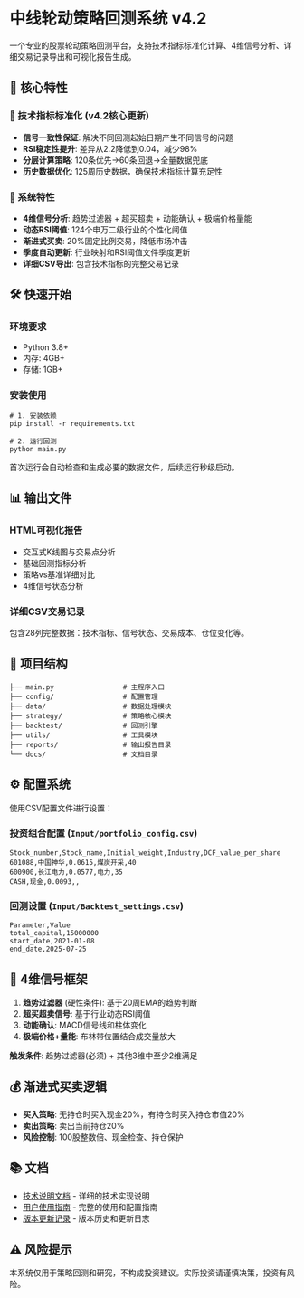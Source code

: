 # 中线轮动策略回测系统 v4.2

一个专业的股票轮动策略回测平台，支持技术指标标准化计算、4维信号分析、详细交易记录导出和可视化报告生成。

## 🎯 核心特性

### 🔧 技术指标标准化 (v4.2核心更新)
- **信号一致性保证**: 解决不同回测起始日期产生不同信号的问题
- **RSI稳定性提升**: 差异从2.2降低到0.04，减少98%
- **分层计算策略**: 120条优先→60条回退→全量数据兜底
- **历史数据优化**: 125周历史数据，确保技术指标计算充足性

### 🚀 系统特性
- **4维信号分析**: 趋势过滤器 + 超买超卖 + 动能确认 + 极端价格量能
- **动态RSI阈值**: 124个申万二级行业的个性化阈值
- **渐进式买卖**: 20%固定比例交易，降低市场冲击
- **季度自动更新**: 行业映射和RSI阈值文件季度更新
- **详细CSV导出**: 包含技术指标的完整交易记录

## 🛠️ 快速开始

### 环境要求
- Python 3.8+
- 内存: 4GB+
- 存储: 1GB+

### 安装使用
```
# 1. 安装依赖
pip install -r requirements.txt

# 2. 运行回测
python main.py
```

首次运行会自动检查和生成必要的数据文件，后续运行秒级启动。

## 📊 输出文件

### HTML可视化报告
- 交互式K线图与交易点分析
- 基础回测指标分析
- 策略vs基准详细对比
- 4维信号状态分析

### 详细CSV交易记录
包含28列完整数据：技术指标、信号状态、交易成本、仓位变化等。

## 📁 项目结构

```
├── main.py                 # 主程序入口
├── config/                 # 配置管理
├── data/                   # 数据处理模块
├── strategy/               # 策略核心模块
├── backtest/               # 回测引擎
├── utils/                  # 工具模块
├── reports/                # 输出报告目录
└── docs/                   # 文档目录
```

## ⚙️ 配置系统

使用CSV配置文件进行设置：

### 投资组合配置 (`Input/portfolio_config.csv`)
```csv
Stock_number,Stock_name,Initial_weight,Industry,DCF_value_per_share
601088,中国神华,0.0615,煤炭开采,40
600900,长江电力,0.0577,电力,35
CASH,现金,0.0093,,
```

### 回测设置 (`Input/Backtest_settings.csv`)
```csv
Parameter,Value
total_capital,15000000
start_date,2021-01-08
end_date,2025-07-25
```

## 🎯 4维信号框架

1. **趋势过滤器** (硬性条件): 基于20周EMA的趋势判断
2. **超买超卖信号**: 基于行业动态RSI阈值
3. **动能确认**: MACD信号线和柱体变化
4. **极端价格+量能**: 布林带位置结合成交量放大

**触发条件**: 趋势过滤器(必须) + 其他3维中至少2维满足

## 💰 渐进式买卖逻辑

- **买入策略**: 无持仓时买入现金20%，有持仓时买入持仓市值20%
- **卖出策略**: 卖出当前持仓20%
- **风险控制**: 100股整数倍、现金检查、持仓保护

## 📚 文档

- [技术说明文档](docs/技术说明文档.md) - 详细的技术实现说明
- [用户使用指南](docs/用户使用指南.md) - 完整的使用和配置指南
- [版本更新记录](docs/版本更新记录.md) - 版本历史和更新日志

## ⚠️ 风险提示

本系统仅用于策略回测和研究，不构成投资建议。实际投资请谨慎决策，投资有风险。
